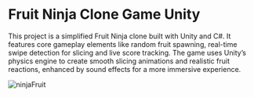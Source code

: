 # Fruit Ninja Clone Game Unity

This project is a simplified Fruit Ninja clone built with Unity and C#. It features core gameplay elements like 
random fruit spawning, real-time swipe detection for slicing and live score tracking. The game uses Unity’s 
physics engine to create smooth slicing animations and realistic fruit reactions, enhanced by sound effects for a 
more immersive experience. 

![ninjaFruit](https://github.com/user-attachments/assets/af6b6ff4-94e3-4bd4-94a1-f45cc487400c)
